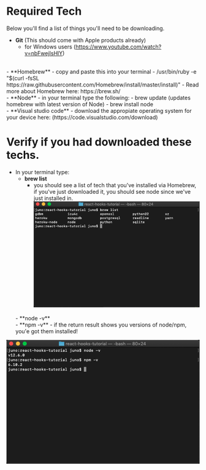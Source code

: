 # Required Tech 

Below you'll find a list of things you'll need to be downloading. 
- **Git** (This should come with Apple products already)
    - for Windows users (https://www.youtube.com/watch?v=nbFwejIsHlY)
<br/>
- **Homebrew**
    - copy and paste this into your terminal
        - /usr/bin/ruby -e "$(curl -fsSL https://raw.githubusercontent.com/Homebrew/install/master/install)"
    - Read more about Homebrew here: https://brew.sh/
<br/>
- **Node**
    - in your terminal type the following: 
        - brew update (updates homebrew with latest version of Node)
        - brew install node 
<br/>
- **Visual studio code** 
    - download the appropiate operating system for your device here: (https://code.visualstudio.com/download)

# Verify if you had downloaded these techs. 
- In your terminal type: 
    <br/>
    - **brew list** <br/>
        - you should see a list of tech that you've installed via Homebrew, if you've just downloaded it, you should see node since we've just installed in. 
![brew-list](brew-list.png)
    <br/>
    - **node -v** <br/>
    - **npm -v** 
        - if the return result shows you versions of node/npm, you'e got them installed! 
![node-npm](./images/node-npm.png)